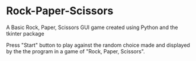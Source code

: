 # Rock-Paper-Scissors

A Basic Rock, Paper, Scissors GUI game created using Python and the tkinter package

Press "Start" button to play against the random choice made and displayed by the the program in a game of "Rock, Paper, Scissors".

